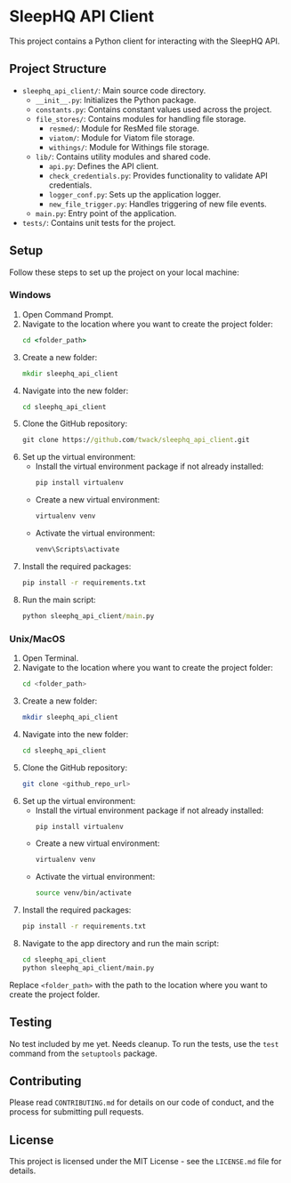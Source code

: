 # SleepHQ API Client

This project contains a Python client for interacting with the SleepHQ API.

## Project Structure

- `sleephq_api_client/`: Main source code directory.
    - `__init__.py`: Initializes the Python package.
    - `constants.py`: Contains constant values used across the project.
    - `file_stores/`: Contains modules for handling file storage.
        - `resmed/`: Module for ResMed file storage.
        - `viatom/`: Module for Viatom file storage.
        - `withings/`: Module for Withings file storage.
    - `lib/`: Contains utility modules and shared code.
        - `api.py`: Defines the API client.
        - `check_credentials.py`: Provides functionality to validate API credentials.
        - `logger_conf.py`: Sets up the application logger.
        - `new_file_trigger.py`: Handles triggering of new file events.
    - `main.py`: Entry point of the application.
- `tests/`: Contains unit tests for the project.

## Setup

Follow these steps to set up the project on your local machine:

### Windows

1. Open Command Prompt.
2. Navigate to the location where you want to create the project folder:
    ```cmd
    cd <folder_path>
    ```
3. Create a new folder:
    ```cmd
    mkdir sleephq_api_client
    ```
4. Navigate into the new folder:
    ```cmd
    cd sleephq_api_client
    ```
5. Clone the GitHub repository:
    ```cmd
    git clone https://github.com/twack/sleephq_api_client.git
    ```
6. Set up the virtual environment:
    - Install the virtual environment package if not already installed:
        ```cmd
        pip install virtualenv
        ```
    - Create a new virtual environment:
        ```cmd
        virtualenv venv
        ```
    - Activate the virtual environment:
        ```cmd
        venv\Scripts\activate
        ```
7. Install the required packages:
    ```cmd
    pip install -r requirements.txt
    ```
8. Run the main script:
    ```cmd
    python sleephq_api_client/main.py
    ```

### Unix/MacOS

1. Open Terminal.
2. Navigate to the location where you want to create the project folder:
    ```bash
    cd <folder_path>
    ```
3. Create a new folder:
    ```bash
    mkdir sleephq_api_client
    ```
4. Navigate into the new folder:
    ```bash
    cd sleephq_api_client
    ```
5. Clone the GitHub repository:
    ```bash
    git clone <github_repo_url>
    ```
6. Set up the virtual environment:
    - Install the virtual environment package if not already installed:
        ```bash
        pip install virtualenv
        ```
    - Create a new virtual environment:
        ```bash
        virtualenv venv
        ```
    - Activate the virtual environment:
        ```bash
        source venv/bin/activate
        ```
7. Install the required packages:
    ```bash
    pip install -r requirements.txt
    ```
8. Navigate to the app directory and run the main script:
    ```bash
    cd sleephq_api_client
    python sleephq_api_client/main.py
    ```

Replace `<folder_path>` with the path to the location where you want to create the project folder.

## Testing

No test included by me yet. Needs cleanup.
To run the tests, use the `test` command from the `setuptools` package.

## Contributing

Please read `CONTRIBUTING.md` for details on our code of conduct, and the process for submitting pull requests.

## License

This project is licensed under the MIT License - see the `LICENSE.md` file for details.